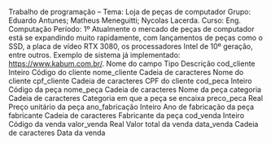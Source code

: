 Trabalho de programação – Tema: Loja de peças de computador
Grupo: Eduardo Antunes; Matheus Meneguitti; Nycolas Lacerda.
Curso: Eng. Computação
Período: 1º 
Atualmente o mercado de peças de computador está se expandindo muito rapidamente, com lançamentos de peças como o SSD, a placa de vídeo RTX 3080, os processadores Intel de 10º geração, entre outros. 
Exemplo de sistema já implementado: https://www.kabum.com.br/.
Nome do campo	Tipo	Descrição
cod_cliente	Inteiro 	Código do cliente
nome_cliente	Cadeia de caracteres	Nome do cliente
cpf_cliente	Cadeia de caracteres	CPF do cliente
cod_peca	Inteiro	Código da peça
nome_peça	Cadeia de caracteres	Nome da peça
categoria	Cadeia de caracteres	Categoria em que a peça se encaixa
preco_peca	Real	Preço unitário da peça
ano_fabricação	Inteiro	Ano de fabricação da peça
fabricante	Cadeia de caracteres	Fabricante da peça
cod_venda	Inteiro	Código da venda
valor_venda	Real	Valor total da venda
data_venda	Cadeia de caracteres	Data da venda

